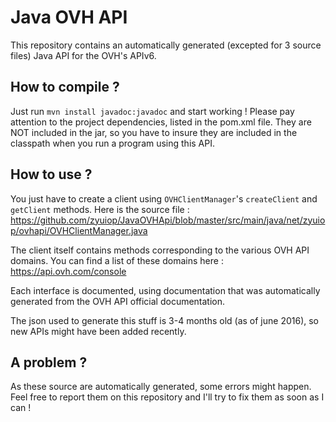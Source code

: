 Java OVH API
============

This repository contains an automatically generated (excepted for 3 source files) Java API for the OVH's APIv6.

## How to compile ?

Just run `mvn install javadoc:javadoc` and start working ! Please pay attention to the project dependencies, listed in the pom.xml file. They are NOT included in the jar, so you have to insure they are included in the classpath when you run a program using this API.

## How to use ?

You just have to create a client using `OVHClientManager`'s `createClient` and `getClient` methods. Here is the source file : https://github.com/zyuiop/JavaOVHApi/blob/master/src/main/java/net/zyuiop/ovhapi/OVHClientManager.java

The client itself contains methods corresponding to the various OVH API domains. You can find a list of these domains here : https://api.ovh.com/console

Each interface is documented, using documentation that was automatically generated from the OVH API official documentation.

The json used to generate this stuff is 3-4 months old (as of june 2016), so new APIs might have been added recently.

## A problem ?

As these source are automatically generated, some errors might happen. Feel free to report them on this repository and I'll try to fix them as soon as I can !
